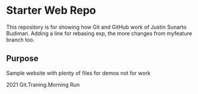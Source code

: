 # Starter Web Repo

This repository is for showing how Git and GitHub work
of Justin Sunarto Budiman. Adding a line for rebasing exp, the 
more changes from myfeature branch too.

## Purpose

Sample website with plenty of files for demos
not for work

2021 Git.Traning.Morning Run
